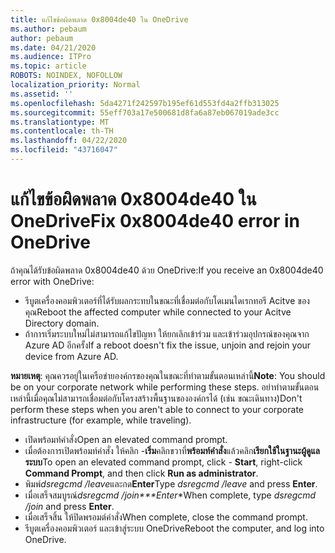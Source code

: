 ```yaml
---
title: แก้ไขข้อผิดพลาด 0x8004de40 ใน OneDrive
ms.author: pebaum
author: pebaum
ms.date: 04/21/2020
ms.audience: ITPro
ms.topic: article
ROBOTS: NOINDEX, NOFOLLOW
localization_priority: Normal
ms.assetid: ''
ms.openlocfilehash: 5da4271f242597b195ef61d553fd4a2ffb313025
ms.sourcegitcommit: 55eff703a17e500681d8fa6a87eb067019ade3cc
ms.translationtype: MT
ms.contentlocale: th-TH
ms.lasthandoff: 04/22/2020
ms.locfileid: "43716047"
---
```

# <a name="fix-0x8004de40-error-in-onedrive"></a><span data-ttu-id="0cfb1-102">แก้ไขข้อผิดพลาด 0x8004de40 ใน OneDrive</span><span class="sxs-lookup"><span data-stu-id="0cfb1-102">Fix 0x8004de40 error in OneDrive</span></span>

<span data-ttu-id="0cfb1-103">ถ้าคุณได้รับข้อผิดพลาด 0x8004de40 ด้วย OneDrive:</span><span class="sxs-lookup"><span data-stu-id="0cfb1-103">If you receive an 0x8004de40 error with OneDrive:</span></span>

- <span data-ttu-id="0cfb1-104">รีบูตเครื่องคอมพิวเตอร์ที่ได้รับผลกระทบในขณะที่เชื่อมต่อกับโดเมนไดเรกทอรี Acitve ของคุณ</span><span class="sxs-lookup"><span data-stu-id="0cfb1-104">Reboot the affected computer while connected to your Acitve Directory domain.</span></span>
- <span data-ttu-id="0cfb1-105">ถ้าการเริ่มระบบใหม่ไม่สามารถแก้ไขปัญหา ให้ยกเลิกเข้าร่วม และเข้าร่วมอุปกรณ์ของคุณจาก Azure AD อีกครั้ง</span><span class="sxs-lookup"><span data-stu-id="0cfb1-105">If a reboot doesn't fix the issue, unjoin and rejoin your device from Azure AD.</span></span> 

<span data-ttu-id="0cfb1-106">**หมายเหตุ**: คุณควรอยู่ในเครือข่ายองค์กรของคุณในขณะที่ทําตามขั้นตอนเหล่านี้</span><span class="sxs-lookup"><span data-stu-id="0cfb1-106">**Note**: You should be on your corporate network while performing these steps.</span></span> <span data-ttu-id="0cfb1-107">อย่าทําตามขั้นตอนเหล่านี้เมื่อคุณไม่สามารถเชื่อมต่อกับโครงสร้างพื้นฐานขององค์กรได้ (เช่น ขณะเดินทาง)</span><span class="sxs-lookup"><span data-stu-id="0cfb1-107">Don't perform these steps when you aren't able to connect to your corporate infrastructure (for example, while traveling).</span></span> 

- <span data-ttu-id="0cfb1-108">เปิดพร้อมท์คําสั่ง</span><span class="sxs-lookup"><span data-stu-id="0cfb1-108">Open an elevated command prompt.</span></span> 
- <span data-ttu-id="0cfb1-109">เมื่อต้องการเปิดพร้อมท์คําสั่ง ให้คลิก -**เริ่ม**คลิกขวาที่**พร้อมท์คําสั่ง**แล้วคลิก**เรียกใช้ในฐานะผู้ดูแลระบบ**</span><span class="sxs-lookup"><span data-stu-id="0cfb1-109">To open an elevated command prompt, click - **Start**, right-click **Command Prompt**, and then click **Run as administrator**.</span></span>
- <span data-ttu-id="0cfb1-110">พิมพ์*dsregcmd /leave*และกด**Enter**</span><span class="sxs-lookup"><span data-stu-id="0cfb1-110">Type *dsregcmd /leave* and press **Enter**.</span></span>
- <span data-ttu-id="0cfb1-111">เมื่อเสร็จสมบูรณ์*dsregcmd /join\*\*\*Enter*\*</span><span class="sxs-lookup"><span data-stu-id="0cfb1-111">When complete, type *dsregcmd /join* and press **Enter**.</span></span>
- <span data-ttu-id="0cfb1-112">เมื่อเสร็จสิ้น ให้ปิดพรอมต์คําสั่ง</span><span class="sxs-lookup"><span data-stu-id="0cfb1-112">When complete, close the command prompt.</span></span>
- <span data-ttu-id="0cfb1-113">รีบูตเครื่องคอมพิวเตอร์ และเข้าสู่ระบบ OneDrive</span><span class="sxs-lookup"><span data-stu-id="0cfb1-113">Reboot the computer, and log into OneDrive.</span></span>